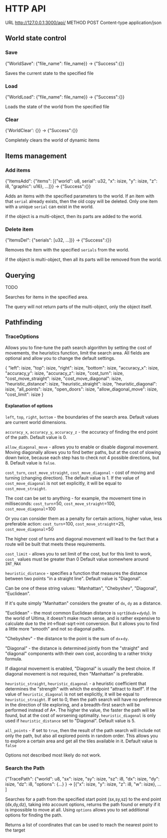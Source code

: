 # HTTP API

URL http://127.0.0.1:3000/api/
METHOD POST
Content-type application/json

## World state control
### Save
{"WorldSave": {"file_name": file_name}}
->
{"Success":{}}

Saves the current state to the specified file
    

### Load
{"WorldLoad": {"file_name": file_name}}
->
{"Success":{}}

Loads the state of the world from the specified file
    

### Clear
{'WorldClear': {}}
->
{"Success":{}}

Completely clears the world of dynamic items



## Items management
### Add items
{"ItemsAdd": {"items": [{"world": u8, serial": u32, "x": isize, "y": isize, "z": i8, "graphic": u16}, ...]}}
->
{"Success":{}}

Adds an items with the specified parameters to the world. 
If an item with that `serial` already exists, then the old copy will be deleted.
Only one item with a unique `serial` can exist in the world.

if the object is a multi-object, then its parts are added to the world.


### Delete item
{"ItemsDel": {"serials": [u32, ...]}}
->
{"Success":{}}

Removes the item with the specified `serials` from the world.

if the object is multi-object, then all its parts will be removed from the world.

## Querying
TODO    

Searches for items in the specified area.

The query will not return parts of the multi-object, only the object itself.

## Pathfinding

### TraceOptions
Allows you to fine-tune the path search algorithm by setting the cost of movements, 
the heuristics function, limit the search area.
All fields are optional and allow you to change the default settings.

{
    "left": isize, "top": isize, "right": isize, "bottom": isize,
    "accuracy_x": isize, "accuracy_y": isize, "accuracy_z": isize,
    "cost_turn": isize, "cost_move_straight": isize, "cost_move_diagonal": isize,
    "heuristic_distance": isize, "heuristic_straight": isize, "heuristic_diagonal": isize,
    "all_points": isize, "open_doors": isize, "allow_diagonal_move": isize, "cost_limit": isize
}

#### Explanation of options

`left`, `top`, `right`, `bottom` - the boundaries of the search area. 
Default values are current world dimensions.

`accuracy_x`, `accuracy_y`, `accuracy_z` - the accuracy of finding the end point of the path.
Default value is 0.

`allow_diagonal_move` - allows you to enable or disable diagonal movement.
Moving diagonally allows you to find better paths, but at the cost of slowing down twice, 
because each step has to check not 4 possible directions, but 8.
Default value is `false`.

 `cost_turn`, `cost_move_straight`, `cost_move_diagonal` - cost of moving and turning (changing direction).
The default value is 1. 
 If the value of `cost_move_diagonal` is not set explicitly, it will be equal to `cost_move_straight`.
 
The cost can be set to anything - for example, the movement time in milliseconds:
`cost_turn`=50, `cost_move_straight`=100, `cost_move_diagonal`=100

Or you can consider them as a penalty for certain actions, higher value, less preferable action:
`cost_turn`=100, `cost_move_straight`=25, `cost_move_diagonal`=50

The higher cost of turns and diagonal movement will lead to the fact that 
a route will be built that meets these requirements.

`cost_limit` - allows you to set limit of the cost, but for this limit to work, `cost_` values must be greater than 0
Default value somewhere around `INT_MAX`


`heuristic_distance` - specifies a function that measures the distance between two points "in a straight line".
Default value is "Diagonal".

Can be one of these string values: "Manhattan", "Chebyshev", "Diagonal", "Euclidean".

If it's quite simply "Manhattan" considers the greater of `dx`, `dy` as a distance.

"Euclidean" - the most common Euclidean distance is `sqrt`(`dx`*`dx`+`dy`*`dy`). In the world of Ultima, 
it doesn't make much sense, and is rather expensive to calculate due to the int->float-sqrt->int conversion. 
But it allows you to find a little more “smooth” and not so diagonal paths.

"Chebyshev" - the distance to the point is the sum of `dx`+`dy`. 

"Diagonal" - the distance is determined jointly from the "straight" and "diagonal" components with their own cost, according to a rather tricky formula.

If diagonal movement is enabled, "Diagonal" is usually the best choice.
If diagonal movement is not required, then "Manhattan" is preferable.


`heuristic_straight`, `heuristic_diagonal` - a heuristic coefficient that determines the "strength" with which the endpoint "attract to itself".
If the value of `heuristic_diagonal` is not set explicitly, it will be equal to `heuristic_straight`.
If set to 0, then the path search will have no preference in the direction of tile exploring, and a breadth-first search will be performed instead of A*.
The higher the value, the faster the path will be found, but at the cost of worsening optimality.
`heuristic_diagonal` is only used if `heuristic_distance` set to "Diagonal".
Default value is 5.


`all_points` - if set to `true`, then the result of the path search will include not only the path, but also all explored points in random order. 
This allows you to explore a certain area and get all the tiles available in it.
Default value is `false`


Options not described most likely do not work.


### Search the Path
{"TracePath": 
    {"world": u8, 
     "sx": isize, "sy": isize, "sz": i8, 
     "dx": isize, "dy": isize, "dz": i8,
     "options": {...}
} -> [{"x": isize, "y": isize, "z": i8, "w": isize}, ... ]

Searches for a path from the specified start point (sx,sy,sz) to the end point (dx,dy,dz), 
taking into account options, returns the path found or empty if it is impossible to move at all.
Using `options` allows you to set additional options for finding the path.

Returns a list of coordinates that can be used to reach the nearest point to the target
